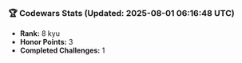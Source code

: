 ### 🏆 Codewars Stats (Updated: 2025-08-01 06:16:48 UTC)

- **Rank:** 8 kyu
- **Honor Points:** 3
- **Completed Challenges:** 1
